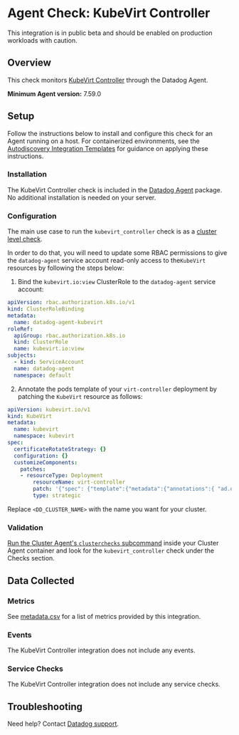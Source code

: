 # Agent Check: KubeVirt Controller

<div class="alert alert-warning">
This integration is in public beta and should be enabled on production workloads with caution.
</div>

## Overview

This check monitors [KubeVirt Controller][1] through the Datadog Agent.

**Minimum Agent version:** 7.59.0

## Setup

Follow the instructions below to install and configure this check for an Agent running on a host. For containerized environments, see the [Autodiscovery Integration Templates][3] for guidance on applying these instructions.

### Installation

The KubeVirt Controller check is included in the [Datadog Agent][2] package.
No additional installation is needed on your server.

### Configuration

The main use case to run the `kubevirt_controller` check is as a [cluster level check][4].

In order to do that, you will need to update some RBAC permissions to give the `datadog-agent` service account read-only access to the`KubeVirt` resources by following the steps below:

1. Bind the `kubevirt.io:view` ClusterRole to the `datadog-agent` service account:

```yaml
apiVersion: rbac.authorization.k8s.io/v1
kind: ClusterRoleBinding
metadata:
  name: datadog-agent-kubevirt
roleRef:
  apiGroup: rbac.authorization.k8s.io
  kind: ClusterRole
  name: kubevirt.io:view
subjects:
  - kind: ServiceAccount
  name: datadog-agent
  namespace: default
```

2. Annotate the pods template of your `virt-controller` deployment by patching the `KubeVirt` resource as follows:

```yaml
apiVersion: kubevirt.io/v1
kind: KubeVirt
metadata:
  name: kubevirt
  namespace: kubevirt
spec:
  certificateRotateStrategy: {}
  configuration: {}
  customizeComponents:
    patches:
    - resourceType: Deployment
        resourceName: virt-controller
        patch: '{"spec": {"template":{"metadata":{"annotations":{ "ad.datadoghq.com/virt-controller.check_names": "[\"kubevirt_controller\"]", "ad.datadoghq.com/virt-controller.init_configs": "[{}]", "ad.datadoghq.com/virt-controller.instances": "[{ \"kubevirt_controller_metrics_endpoint\": \"https://%%host%%:%%port%%/metrics\",\"kubevirt_controller_healthz_endpoint\": \"https://%%host%%:%%port%%/healthz\", \"kube_namespace\":\"%%kube_namespace%%\", \"kube_pod_name\":\"%%kube_pod_name%%\", \"tls_verify\": \"false\"}]"}}}}}'
        type: strategic
```

Replace `<DD_CLUSTER_NAME>` with the name you want for your cluster.

### Validation

[Run the Cluster Agent's `clusterchecks` subcommand][5] inside your Cluster Agent container and look for the `kubevirt_controller` check under the Checks section.

## Data Collected

### Metrics

See [metadata.csv][6] for a list of metrics provided by this integration.

### Events

The KubeVirt Controller integration does not include any events.

### Service Checks

The KubeVirt Controller integration does not include any service checks.

## Troubleshooting

Need help? Contact [Datadog support][7].

[1]: https://docs.datadoghq.com/integrations/kubevirt_controller
[2]: /account/settings/agent/latest
[3]: https://docs.datadoghq.com/agent/kubernetes/integrations/
[4]: https://docs.datadoghq.com/containers/cluster_agent/clusterchecks/?tab=datadogoperator
[5]: https://docs.datadoghq.com/containers/troubleshooting/cluster-and-endpoint-checks/#dispatching-logic-in-the-cluster-agent
[6]: https://github.com/DataDog/integrations-core/blob/master/kubevirt_controller/metadata.csv
[7]: https://docs.datadoghq.com/help/
